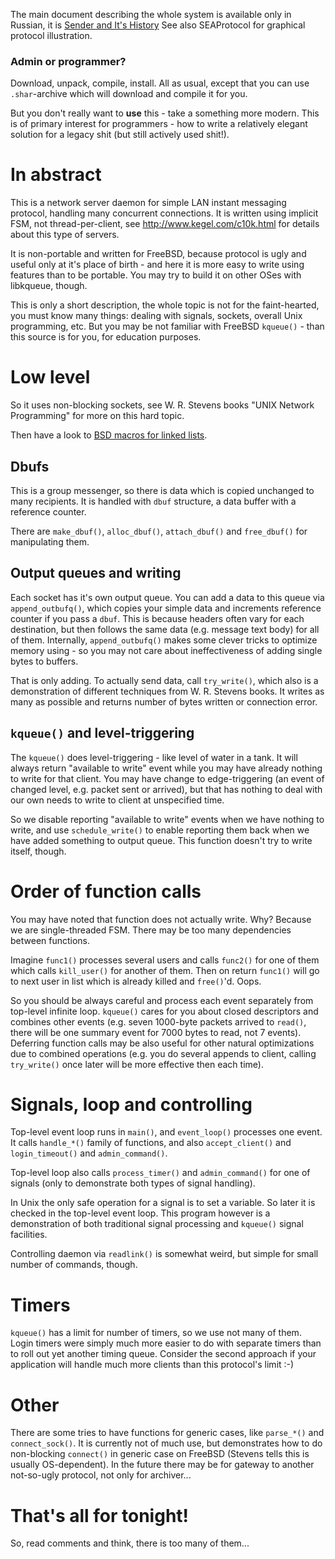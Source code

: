The main document describing the whole system is available only in Russian, it is [Sender and It's History](http://seasrvkq.googlecode.com/svn/wiki/senderhist.html)
See also SEAProtocol for graphical protocol illustration.

### Admin or programmer? ###

Download, unpack, compile, install. All as usual, except that you can use `.shar`-archive which will download and compile it for you.

But you don't really want to **use** this - take a something more modern. This is of primary interest for programmers - how to write a relatively elegant solution for a legacy shit (but still actively used shit!).

# In abstract #

This is a network server daemon for simple LAN instant messaging protocol, handling many concurrent connections. It is written using implicit FSM, not thread-per-client, see http://www.kegel.com/c10k.html for details about this type of servers.

It is non-portable and written for FreeBSD, because protocol is ugly and useful only at it's place of birth - and here it is more easy to write using features than to be portable. You may try to build it on other OSes with libkqueue, though.

This is only a short description, the whole topic is not for the faint-hearted, you must know many things: dealing with signals, sockets, overall Unix programming, etc. But you may be not familiar with FreeBSD `kqueue()` - than this source is for you, for education purposes.

# Low level #

So it uses non-blocking sockets, see W. R. Stevens books "UNIX Network Programming" for more on this hard topic.

Then have a look to [BSD macros for linked lists](http://www.freebsd.org/cgi/man.cgi?query=queue).

## Dbufs ##

This is a group messenger, so there is data which is copied unchanged to many recipients. It is handled with `dbuf` structure, a data buffer with a reference counter.

There are `make_dbuf()`, `alloc_dbuf()`, `attach_dbuf()` and `free_dbuf()` for manipulating them.

## Output queues and writing ##

Each socket has it's own output queue. You can add a data to this queue via `append_outbufq()`, which copies your simple data and increments reference counter if you pass a `dbuf`. This is because headers often vary for each destination, but then follows the same data (e.g. message text body) for all of them. Internally, `append_outbufq()` makes some clever tricks to optimize memory using - so you may not care about ineffectiveness of adding single bytes to buffers.

That is only adding. To actually send data, call `try_write()`, which also is a demonstration of different techniques from W. R. Stevens books. It writes as many as possible and returns number of bytes written or connection error.

## `kqueue()` and level-triggering ##

The `kqueue()` does level-triggering - like level of water in a tank. It will always return "available to write" event while you may have already nothing to write for that client. You may have change to edge-triggering (an event of changed level, e.g. packet sent or arrived), but that has nothing to deal with our own needs to write to client at unspecified time.

So we disable reporting "available to write" events when we have nothing to write, and use `schedule_write()` to enable reporting them back when we have added something to output queue. This function doesn't try to write itself, though.

# Order of function calls #

You may have noted that function does not actually write. Why? Because we are single-threaded FSM. There may be too many dependencies between functions.

Imagine `func1()` processes several users and calls `func2()` for one of them which calls `kill_user()` for another of them. Then on return `func1()` will go to next user in list which is already killed and `free()`'d. Oops.

So you should be always careful and process each event separately from top-level infinite loop. `kqueue()` cares for you about closed descriptors and combines other events (e.g. seven 1000-byte packets arrived to `read()`, there will be one summary event for 7000 bytes to read, not 7 events). Deferring function calls may be also useful for other natural optimizations due to combined operations (e.g. you do several appends to client, calling `try_write()` once later will be more effective then each time).

# Signals, loop and controlling #

Top-level event loop runs in `main()`, and `event_loop()` processes one event. It calls `handle_*()` family of functions, and also `accept_client()` and `login_timeout()` and `admin_command()`.

Top-level loop also calls `process_timer()` and `admin_command()` for one of signals (only to demonstrate both types of signal handling).

In Unix the only safe operation for a signal is to set a variable. So later it is checked in the top-level event loop. This program however is a demonstration of both traditional signal processing and `kqueue()` signal facilities.

Controlling daemon via `readlink()` is somewhat weird, but simple for small number of commands, though.

# Timers #

`kqueue()` has a limit for number of timers, so we use not many of them. Login timers were simply much more easier to do with separate timers than to roll out yet another timing queue. Consider the second approach if your application will handle much more clients than this protocol's limit :-)

# Other #

There are some tries to have functions for generic cases, like `parse_*()` and `connect_sock()`. It is currently not of much use, but demonstrates how to do non-blocking `connect()` in generic case on FreeBSD (Stevens tells this is usually OS-dependent). In the future there may be for gateway to another not-so-ugly protocol, not only for archiver...

# That's all for tonight! #

So, read comments and think, there is too many of them...